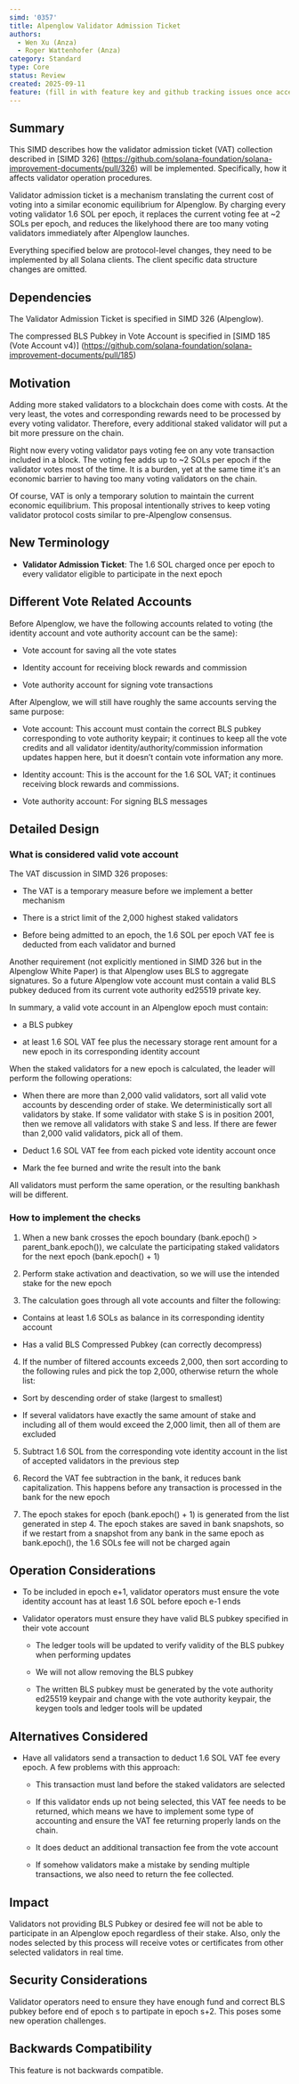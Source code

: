 ```yaml
---
simd: '0357'
title: Alpenglow Validator Admission Ticket
authors:
  - Wen Xu (Anza)
  - Roger Wattenhofer (Anza)
category: Standard
type: Core
status: Review
created: 2025-09-11
feature: (fill in with feature key and github tracking issues once accepted)
---
```


## Summary

This SIMD describes how the validator admission ticket (VAT) collection
described in [SIMD 326] (https://github.com/solana-foundation/solana-improvement-documents/pull/326)
will be implemented. Specifically, how it affects validator operation
procedures.

Validator admission ticket is a mechanism translating the current cost of
voting into a similar economic equilibrium for Alpenglow. By charging every
voting validator 1.6 SOL per epoch, it replaces the current voting fee at ~2
SOLs per epoch, and reduces the likelyhood there are too many voting validators
immediately after Alpenglow launches.

Everything specified below are protocol-level changes, they need to be
implemented by all Solana clients. The client specific data structure
changes are omitted.

## Dependencies

The Validator Admission Ticket is specified in SIMD 326 (Alpenglow).

The compressed BLS Pubkey in Vote Account is specified in [SIMD 185 (Vote
Account v4)] (https://github.com/solana-foundation/solana-improvement-documents/pull/185)

## Motivation

Adding more staked validators to a blockchain does come with costs. At the
very least, the votes and corresponding rewards need to be processed by
every voting validator. Therefore, every additional staked validator will
put a bit more pressure on the chain.

Right now every voting validator pays voting fee on any vote transaction
included in a block. The voting fee adds up to ~2 SOLs per epoch if the
validator votes most of the time. It is a burden, yet at the same time it's an
economic barrier to having too many voting validators on the chain.

Of course, VAT is only a temporary solution to maintain the current economic
equilibrium. This proposal intentionally strives to keep voting validator
protocol costs similar to pre-Alpenglow consensus.

## New Terminology

- **Validator Admission Ticket**: The 1.6 SOL charged once per epoch to every
validator eligible to participate in the next epoch

## Different Vote Related Accounts

Before Alpenglow, we have the following accounts related to voting (the
identity account and vote authority account can be the same):

- Vote account for saving all the vote states

- Identity account for receiving block rewards and commission

- Vote authority account for signing vote transactions

After Alpenglow, we will still have roughly the same accounts serving the same
purpose:

- Vote account: This account must contain the correct BLS pubkey corresponding
to vote authority keypair; it continues to keep all the vote credits and all
validator identity/authority/commission information updates happen here, but
it doesn’t contain vote information any more.

- Identity account: This is the account for the 1.6 SOL VAT; it continues
receiving block rewards and commissions.

- Vote authority account: For signing BLS messages

## Detailed Design

### What is considered valid vote account

The VAT discussion in SIMD 326 proposes:

- The VAT is a temporary measure before we implement a better mechanism

- There is a strict limit of the 2,000 highest staked validators

- Before being admitted to an epoch, the 1.6 SOL per epoch VAT fee is deducted
  from each validator and burned

Another requirement (not explicitly mentioned in SIMD 326 but in the Alpenglow
White Paper) is that Alpenglow uses BLS to aggregate signatures. So a future
Alpenglow vote account must contain a valid BLS pubkey deduced from its
current vote authority ed25519 private key.

In summary, a valid vote account in an Alpenglow epoch must contain:

- a BLS pubkey

- at least 1.6 SOL VAT fee plus the necessary storage rent amount for a new
epoch in its corresponding identity account

When the staked validators for a new epoch is calculated, the leader will
perform the following operations:

- When there are more than 2,000 valid validators, sort all valid vote accounts
by descending order of stake. We deterministically sort all validators by
stake. If some validator with stake S is in position 2001, then we remove all
validators with stake S and less. If there are fewer than 2,000 valid
validators, pick all of them.

- Deduct 1.6 SOL VAT fee from each picked vote identity account once

- Mark the fee burned and write the result into the bank

All validators must perform the same operation, or the resulting bankhash will
be different.

### How to implement the checks

1. When a new bank crosses the epoch boundary (bank.epoch() >
parent_bank.epoch()), we calculate the participating staked validators for the
next epoch (bank.epoch() + 1)

2. Perform stake activation and deactivation, so we will use the intended stake
for the new epoch

3. The calculation goes through all vote accounts and filter the following:

  - Contains at least 1.6 SOLs as balance in its corresponding identity account

  - Has a valid BLS Compressed Pubkey (can correctly decompress)

4. If the number of filtered accounts exceeds 2,000, then sort according to the
following rules and pick the top 2,000, otherwise return the whole list:

  - Sort by descending order of stake (largest to smallest)

  - If several validators have exactly the same amount of stake and including
  all of them would exceed the 2,000 limit, then all of them are excluded

5. Subtract 1.6 SOL from the corresponding vote identity account in the list of
accepted validators in the previous step

6. Record the VAT fee subtraction in the bank, it reduces bank capitalization.
This happens before any transaction is processed in the bank for the new epoch

7. The epoch stakes for epoch (bank.epoch() + 1) is generated from the list
generated in step 4. The epoch stakes are saved in bank snapshots, so if we
restart from a snapshot from any bank in the same epoch as bank.epoch(), the
1.6 SOLs fee will not be charged again

## Operation Considerations

- To be included in epoch e+1, validator operators must ensure the vote
identity account has at least 1.6 SOL before epoch e-1 ends

- Validator operators must ensure they have valid BLS pubkey specified in
their vote account

  - The ledger tools will be updated to verify validity of the BLS pubkey when
performing updates

  - We will not allow removing the BLS pubkey

  - The written BLS pubkey must be generated by the vote authority ed25519
keypair and change with the vote authority keypair, the keygen tools and
ledger tools will be updated

## Alternatives Considered

- Have all validators send a transaction to deduct 1.6 SOL VAT fee every epoch.
A few problems with this approach:

  - This transaction must land before the staked validators are selected

  - If this validator ends up not being selected, this VAT fee needs to be
returned, which means we have to implement some type of accounting and ensure
the VAT fee returning properly lands on the chain.

  - It does deduct an additional transaction fee from the vote account

  - If somehow validators make a mistake by sending multiple transactions,
we also need to return the fee collected.

## Impact

Validators not providing BLS Pubkey or desired fee will not be able to
participate in an Alpenglow epoch regardless of their stake. Also, only the
nodes selected by this process will receive votes or certificates from other
selected validators in real time.

## Security Considerations

Validator operators need to ensure they have enough fund and correct BLS
pubkey before end of epoch s to partipate in epoch s+2. This poses some new
operation challenges.

## Backwards Compatibility

This feature is not backwards compatible.